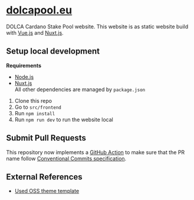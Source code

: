 # [dolcapool.eu](https://www.dolcapool.eu/)
DOLCA Cardano Stake Pool website. This website is as static website build with [Vue.js](https://vuejs.org/) and [Nuxt.js](https://nuxtjs.org/). 

## Setup local development
****Requirements****  
- [Node.js](https://nodejs.org/en/download/)
- [Nuxt.js](https://nuxtjs.org/)  
All other dependencies are managed by `package.json`

1. Clone this repo
2. Go to `src/frontend`
3. Run `npm install`
4. Run `npm run dev` to run the website local

## Submit Pull Requests
This repository now implements a [GitHub Action](https://github.com/aslafy-z/conventional-pr-title-action) to make sure that the PR name follow [Conventional Commits specification](https://www.conventionalcommits.org/en/v1.0.0/).

## External References
- [Used OSS theme template](https://cssninja.io/themes/krypton)
